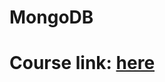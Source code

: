 # MongoDB
# Course link: [here](https://www.udemy.com/course/mongodb-the-complete-developers-guide/learn/lecture/13914002#overview)